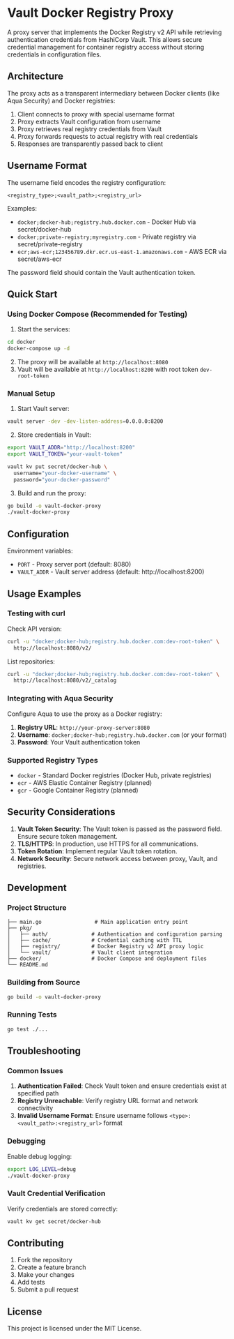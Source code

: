 # Vault Docker Registry Proxy

A proxy server that implements the Docker Registry v2 API while retrieving authentication credentials from HashiCorp Vault. This allows secure credential management for container registry access without storing credentials in configuration files.

## Architecture

The proxy acts as a transparent intermediary between Docker clients (like Aqua Security) and Docker registries:

1. Client connects to proxy with special username format
2. Proxy extracts Vault configuration from username
3. Proxy retrieves real registry credentials from Vault
4. Proxy forwards requests to actual registry with real credentials
5. Responses are transparently passed back to client

## Username Format

The username field encodes the registry configuration:
```
<registry_type>;<vault_path>;<registry_url>
```

Examples:
- `docker;docker-hub;registry.hub.docker.com` - Docker Hub via secret/docker-hub
- `docker;private-registry;myregistry.com` - Private registry via secret/private-registry
- `ecr;aws-ecr;123456789.dkr.ecr.us-east-1.amazonaws.com` - AWS ECR via secret/aws-ecr

The password field should contain the Vault authentication token.

## Quick Start

### Using Docker Compose (Recommended for Testing)

1. Start the services:
```bash
cd docker
docker-compose up -d
```

2. The proxy will be available at `http://localhost:8080`
3. Vault will be available at `http://localhost:8200` with root token `dev-root-token`

### Manual Setup

1. Start Vault server:
```bash
vault server -dev -dev-listen-address=0.0.0.0:8200
```

2. Store credentials in Vault:
```bash
export VAULT_ADDR="http://localhost:8200"
export VAULT_TOKEN="your-vault-token"

vault kv put secret/docker-hub \
  username="your-docker-username" \
  password="your-docker-password"
```

3. Build and run the proxy:
```bash
go build -o vault-docker-proxy
./vault-docker-proxy
```

## Configuration

Environment variables:
- `PORT` - Proxy server port (default: 8080)
- `VAULT_ADDR` - Vault server address (default: http://localhost:8200)

## Usage Examples

### Testing with curl

Check API version:
```bash
curl -u "docker;docker-hub;registry.hub.docker.com:dev-root-token" \
  http://localhost:8080/v2/
```

List repositories:
```bash
curl -u "docker;docker-hub;registry.hub.docker.com:dev-root-token" \
  http://localhost:8080/v2/_catalog
```

### Integrating with Aqua Security

Configure Aqua to use the proxy as a Docker registry:

1. **Registry URL**: `http://your-proxy-server:8080`
2. **Username**: `docker;docker-hub;registry.hub.docker.com` (or your format)
3. **Password**: Your Vault authentication token

### Supported Registry Types

- `docker` - Standard Docker registries (Docker Hub, private registries)
- `ecr` - AWS Elastic Container Registry (planned)
- `gcr` - Google Container Registry (planned)

## Security Considerations

1. **Vault Token Security**: The Vault token is passed as the password field. Ensure secure token management.
2. **TLS/HTTPS**: In production, use HTTPS for all communications.
3. **Token Rotation**: Implement regular Vault token rotation.
4. **Network Security**: Secure network access between proxy, Vault, and registries.

## Development

### Project Structure
```
├── main.go                 # Main application entry point
├── pkg/
│   ├── auth/              # Authentication and configuration parsing
│   ├── cache/             # Credential caching with TTL
│   ├── registry/          # Docker Registry v2 API proxy logic
│   └── vault/             # Vault client integration
├── docker/                # Docker Compose and deployment files
└── README.md
```

### Building from Source

```bash
go build -o vault-docker-proxy
```

### Running Tests

```bash
go test ./...
```

## Troubleshooting

### Common Issues

1. **Authentication Failed**: Check Vault token and ensure credentials exist at specified path
2. **Registry Unreachable**: Verify registry URL format and network connectivity
3. **Invalid Username Format**: Ensure username follows `<type>:<vault_path>:<registry_url>` format

### Debugging

Enable debug logging:
```bash
export LOG_LEVEL=debug
./vault-docker-proxy
```

### Vault Credential Verification

Verify credentials are stored correctly:
```bash
vault kv get secret/docker-hub
```

## Contributing

1. Fork the repository
2. Create a feature branch
3. Make your changes
4. Add tests
5. Submit a pull request

## License

This project is licensed under the MIT License.